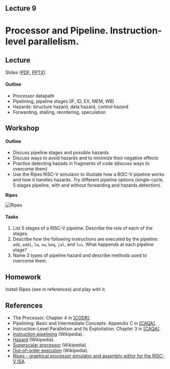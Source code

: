 Lecture 9
---

# Processor and Pipeline. Instruction-level parallelism.

## Lecture

Slides ([PDF](CA_Lecture_09.pdf), [PPTX](CA_Lecture_09.pptx)).

#### Outline

* Processor datapath
* Pipelining, pipeline stages (IF, ID, EX, MEM, WB)
* Hazards: structure hazard, data hazard, control hazard
* Forwarding, stalling, reordering, speculation  

## Workshop

#### Outline

* Discuss pipeline stages and possible hazards
* Discuss ways to avoid hazards and to minimize their negative effects
* Practice detecting hazads in fragments of code (discuss ways to overcome them)
* Use the Ripes RISC-V simularor to illustate how a RISC-V pipeline works and how it handles hazards.
  Try different pipeline options (single-cycle, 5 stages pipeline, with and without forwarding and
  hazards detection). 

__Ripes__

![Ripes](https://github.com/mortbopet/Ripes/raw/master/resources/images/animation.gif?raw=true)

#### Tasks

1. List 5 stages of a RISC-V pipeline. Describe the role of each of the stages.
1. Describe how the following instructions are executed by the pipeline:
   `add`, `addi`, `lw`, `sw`, `beq`, `jal`, and `lui`. What happends at each pipeline stage? 
1. Name 3 types of pipeline hazard and describe methods used to overcome them. 

## Homework

Install Ripes (see in references) and play with it.

## References

* The Processor. Chapter 4 in [[CODR]](../../books.md).
* Pipelining: Basic and Intermediate Concepts. Appendix C in [[CAQA]](../../books.md).
* Instruction-Level Parallelism and Its Exploitation. Chapter 3 in [[CAQA]](../../books.md).
* [Instruction pipelining](https://en.wikipedia.org/wiki/Instruction_pipelining) (Wikipedia).
* [Hazard](https://en.wikipedia.org/wiki/Hazard_%28computer_architecture%29) (Wikipedia).   
* [Superscalar processor](https://en.wikipedia.org/wiki/Superscalar_processor) (Wikipedia).
* [Out-of-order execution](https://en.wikipedia.org/wiki/Out-of-order_execution) (Wikipedia).
* [Ripes - graphical processor simulator and assembly editor for the RISC-V ISA](https://github.com/mortbopet/Ripes).
